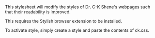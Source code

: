 This stylesheet will modify the styles of Dr. C-K Shene's webpages such that
their readability is improved.

This requires the Stylish browser extension to be installed.

To activate style, simply create a style and paste the contents of ck.css.
